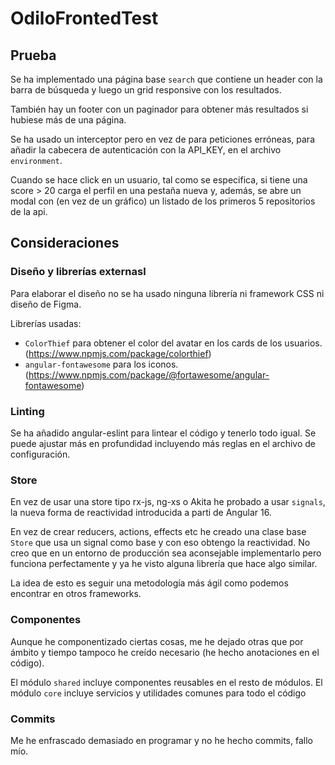 # OdiloFrontedTest

## Prueba

Se ha implementado una página base `search` que contiene un header con la barra de búsqueda y luego un grid responsive con los resultados.

También hay un footer con un paginador para obtener más resultados si hubiese más de una página.

Se ha usado un interceptor pero en vez de para peticiones erróneas, para añadir la cabecera de autenticación con la API_KEY, en el archivo `environment`.

Cuando se hace click en un usuario, tal como se especifica, si tiene una score > 20 carga el perfil en una pestaña nueva y, además, se abre un modal con (en vez de un gráfico) un listado de los primeros 5 repositorios de la api.

## Consideraciones

### Diseño y librerías externasl

Para elaborar el diseño no se ha usado ninguna librería ni framework CSS ni diseño de Figma.

Librerías usadas:
 - `ColorThief` para obtener el color del avatar en los cards de los usuarios. (https://www.npmjs.com/package/colorthief) 
 - `angular-fontawesome` para los iconos. (https://www.npmjs.com/package/@fortawesome/angular-fontawesome)

### Linting

Se ha añadido angular-eslint para lintear el código y tenerlo todo igual. Se puede ajustar más en profundidad incluyendo más reglas en el archivo de configuración.

### Store

En vez de usar una store tipo rx-js, ng-xs o Akita he probado a usar `signals`, la nueva forma de reactividad introducida a parti de Angular 16.

En vez de crear reducers, actions, effects etc he creado una clase base `Store` que usa un signal como base y con eso obtengo la reactividad. No creo que en un entorno de producción sea aconsejable implementarlo pero funciona perfectamente y ya he visto alguna librería que hace algo similar.

La idea de esto es seguir una metodología más ágil como podemos encontrar en otros frameworks.

### Componentes

Aunque he componentizado ciertas cosas, me he dejado otras que por ámbito y tiempo tampoco he creído necesario (he hecho anotaciones en el código).

El módulo `shared` incluye componentes reusables en el resto de módulos.
El módulo `core` incluye servicios y utilidades comunes para todo el código

### Commits

Me he enfrascado demasiado en programar y no he hecho commits, fallo mío.
